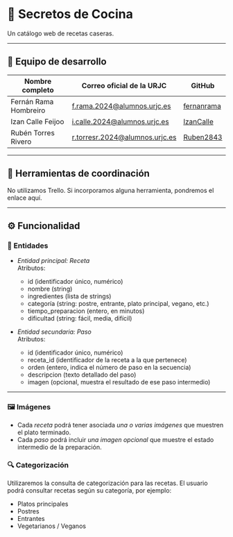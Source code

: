 # 🍴 Secretos de Cocina

Un catálogo web de recetas caseras.

---

## 👥 Equipo de desarrollo

| Nombre completo         | Correo oficial de la URJC                | GitHub      |
|-------------------------|------------------------------------------|-------------|
| Fernán Rama Hombreiro   | f.rama.2024@alumnos.urjc.es              | [fernanrama](https://github.com/fernanrama) |
| Izan Calle Feijoo       | i.calle.2024@alumnos.urjc.es             | [IzanCalle](https://github.com/IzanCalle)   |
| Rubén Torres Rivero     | r.torresr.2024@alumnos.urjc.es           | [Ruben2843](https://github.com/Ruben2843)   |

---

## 📌 Herramientas de coordinación

No utilizamos Trello. 
Si incorporamos alguna herramienta, pondremos el enlace aquí.

---

## ⚙️ Funcionalidad

### 🔹 Entidades

- *Entidad principal: Receta*  
  Atributos:  
  - id (identificador único, numérico)  
  - nombre (string)  
  - ingredientes (lista de strings)    
  - categoría (string: postre, entrante, plato principal, vegano, etc.)  
  - tiempo_preparacion (entero, en minutos)  
  - dificultad (string: fácil, media, difícil)  

- *Entidad secundaria: Paso*  
  Atributos:  
  - id (identificador único, numérico)  
  - receta_id (identificador de la receta a la que pertenece)  
  - orden (entero, indica el número de paso en la secuencia)  
  - descripcion (texto detallado del paso)  
  - imagen (opcional, muestra el resultado de ese paso intermedio)  

---

### 🖼️ Imágenes

- Cada *receta* podrá tener asociada *una o varias imágenes* que muestren el plato terminado.  
- Cada *paso* podrá incluir *una imagen opcional* que muestre el estado intermedio de la preparación.  

### 🔍 Categorización
Utilizaremos la consulta de categorización para las recetas. 
El usuario podrá consultar recetas según su categoría, por ejemplo: 

- Platos principales  
- Postres  
- Entrantes  
- Vegetarianos / Veganos
